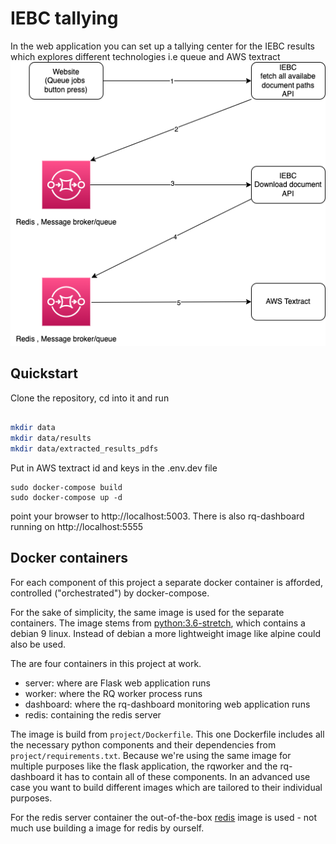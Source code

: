 # IEBC tallying


In the web application you can set up a tallying center for the IEBC results which  explores  different technologies i.e  queue and AWS textract
![screenshot](figure/iebc.png)


## Quickstart

Clone the repository, cd into it and run
```bash

mkdir data
mkdir data/results
mkdir data/extracted_results_pdfs
```
Put in AWS textract id and keys in the .env.dev file
```
sudo docker-compose build 
sudo docker-compose up -d
```

point your browser to http://localhost:5003. There is also rq-dashboard running on http://localhost:5555

## Docker containers

For each component of this project a separate docker container is afforded, controlled ("orchestrated") by docker-compose.

For the sake of simplicity, the same image is used for the separate containers. The image stems from [python:3.6-stretch](https://hub.docker.com/_/python), which contains a debian 9 linux. Instead of debian a more lightweight image like alpine could also be used.

The are four containers in this project at work.
* server: where are Flask web application runs
* worker: where the RQ worker process runs
* dashboard: where the rq-dashboard monitoring web application runs
* redis: containing the redis server

The image is build from `project/Dockerfile`. This one Dockerfile includes all the necessary python components and their dependencies from `project/requirements.txt`. Because we're using the same image for multiple purposes like the flask application, the rqworker and the rq-dashboard it has to contain all of these components. In an advanced use case you want to build different images which are tailored to their individual purposes.

For the redis server container the out-of-the-box [redis](https://hub.docker.com/_/redis) image is used - not much use building a image for redis by ourself.
